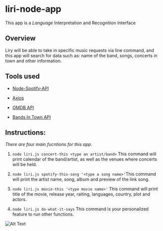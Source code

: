 # liri-node-app

This app is a _Language_ Interpretation and Recognition Interface

## Overview

Liry will be able to take in specific music requests via line command, and this app will search for data such as: name of the band, songs, concerts in town and other information.

## Tools used

- [Node-Spotify-API]()

- [Axios]()

- [OMDB API]()
- [Bands In Town API]()

## Instructions:

_There are four main fucntions for this app._

1.  `node liri.js concert-this <type an artist/band>`
    This command will print calendar of the band/artist, as well as the venues where concerts will be held.

2.  `node liri.js spotify-this-song '<type a song name>'`This command will print the artist name, song, album and preview of the link song.

3.  `node liri.js movie-this '<type movie name>'`
    This command will print title of the movie, release year, raiting, languages, country, plot and actors.

4.  `node liri.js do-what-it-says`
    This command is your personalized feature to run other functions.
    
![Alt Text](https://media.giphy.com/media/MYCuOS9Am8zMU6F8Qd/giphy.gif)
